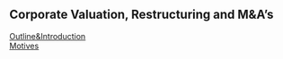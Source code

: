 
## Corporate Valuation, Restructuring and M&A’s 
<u>[Outline&Introduction](https://gkabas.netlify.app/files/Outline_Intro.pdf)</u> <br>
<u>[Motives](https://gkabas.netlify.app/files/Motives.pdf)</u> <br>
